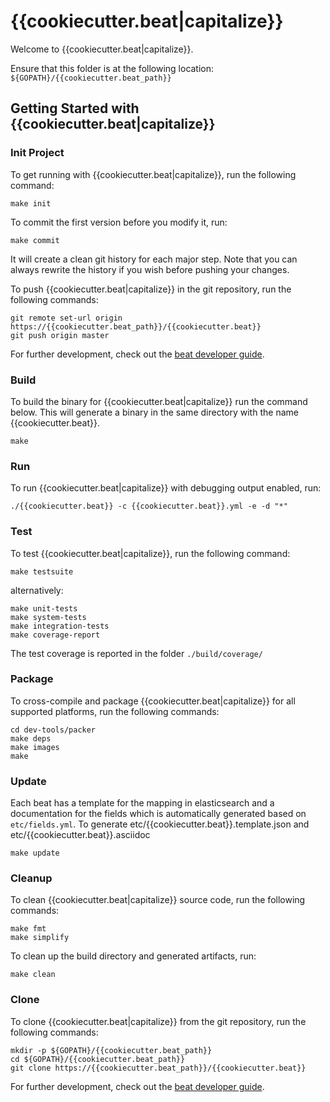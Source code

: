 # {{cookiecutter.beat|capitalize}}

Welcome to {{cookiecutter.beat|capitalize}}.

Ensure that this folder is at the following location:
`${GOPATH}/{{cookiecutter.beat_path}}`

## Getting Started with {{cookiecutter.beat|capitalize}}

### Init Project
To get running with {{cookiecutter.beat|capitalize}}, run the following command:

```
make init
```

To commit the first version before you modify it, run:

```
make commit
```

It will create a clean git history for each major step. Note that you can always rewrite the history if you wish before pushing your changes.

To push {{cookiecutter.beat|capitalize}} in the git repository, run the following commands:

```
git remote set-url origin https://{{cookiecutter.beat_path}}/{{cookiecutter.beat}}
git push origin master
```

For further development, check out the [beat developer guide](https://www.elastic.co/guide/en/beats/libbeat/current/new-beat.html).

### Build

To build the binary for {{cookiecutter.beat|capitalize}} run the command below. This will generate a binary
in the same directory with the name {{cookiecutter.beat}}.

```
make
```


### Run

To run {{cookiecutter.beat|capitalize}} with debugging output enabled, run:

```
./{{cookiecutter.beat}} -c {{cookiecutter.beat}}.yml -e -d "*"
```


### Test

To test {{cookiecutter.beat|capitalize}}, run the following command:

```
make testsuite
```

alternatively:
```
make unit-tests
make system-tests
make integration-tests
make coverage-report
```

The test coverage is reported in the folder `./build/coverage/`


### Package

To cross-compile and package {{cookiecutter.beat|capitalize}} for all supported platforms, run the following commands:

```
cd dev-tools/packer
make deps
make images
make
```

### Update

Each beat has a template for the mapping in elasticsearch and a documentation for the fields
which is automatically generated based on `etc/fields.yml`.
To generate etc/{{cookiecutter.beat}}.template.json and etc/{{cookiecutter.beat}}.asciidoc

```
make update
```


### Cleanup

To clean  {{cookiecutter.beat|capitalize}} source code, run the following commands:

```
make fmt
make simplify
```

To clean up the build directory and generated artifacts, run:

```
make clean
```


### Clone

To clone {{cookiecutter.beat|capitalize}} from the git repository, run the following commands:

```
mkdir -p ${GOPATH}/{{cookiecutter.beat_path}}
cd ${GOPATH}/{{cookiecutter.beat_path}}
git clone https://{{cookiecutter.beat_path}}/{{cookiecutter.beat}}
```


For further development, check out the [beat developer guide](https://www.elastic.co/guide/en/beats/libbeat/current/new-beat.html).
